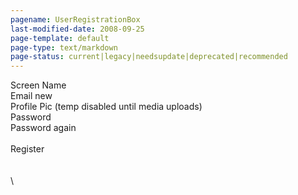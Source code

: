 ```yaml
---
pagename: UserRegistrationBox
last-modified-date: 2008-09-25
page-template: default
page-type: text/markdown
page-status: current|legacy|needsupdate|deprecated|recommended
---
```

Screen Name\
Email new\
Profile Pic (temp disabled until media uploads)\
Password\
Password again\
\
Register\
\
\
\
